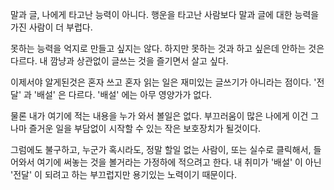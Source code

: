 말과 글, 나에게 타고난 능력이 아니다.
행운을 타고난 사람보다 말과 글에 대한 능력을 가진 사람이 더 부럽다.

못하는 능력을 억지로 만들고 싶지는 않다.
하지만 못하는 것과 하고 싶은데 안하는 것은 다르다.
내 깜냥과 상관없이 글쓰는 것을 즐기면서 살고 싶다.

이제서야 알게된것은 혼자 쓰고 혼자 읽는 일은 재미있는 글쓰기가 아니라는 점이다.
'전달' 과 '배설' 은 다르다.
'배설' 에는 아무 영양가가 없다.

물론 내가 여기에 적는 내용을 누가 와서 볼일은 없다.
부끄러움이 많은 나에게 이건 그나마 즐거운 일을 부담없이 시작할 수 있는 작은 보호장치가 될것이다.

그럼에도 불구하고, 누군가 혹시라도, 정말 할일 없는 사람이, 또는 실수로 클릭해서,
들어와서 여기에 써놓는 것을 볼거라는 가정하에 적으려고 한다.
내 취미가 '배설' 이 아닌 '전달' 이 되려고 하는 부끄럽지만 용기있는 노력이기 때문이다.
